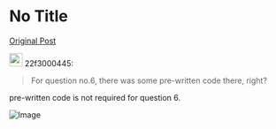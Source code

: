 # No Title

[Original Post](https://discourse.onlinedegree.iitm.ac.in/t/163247/38)

<aside class="quote group-ds-students" data-username="22f3000445" data-post="27" data-topic="163247">
<div class="title">
<div class="quote-controls"></div>
<img alt="" width="24" height="24" src="https://dub1.discourse-cdn.com/flex013/user_avatar/discourse.onlinedegree.iitm.ac.in/22f3000445/48/96290_2.png" class="avatar"> 22f3000445:</div>
<blockquote>
<p>For question no.6, there was some pre-written code there, right?</p>
</blockquote>
</aside>
<p>pre-written code is not required for question 6.</p>

![Image](https://dub1.discourse-cdn.com/flex013/user_avatar/discourse.onlinedegree.iitm.ac.in/22f3000445/48/96290_2.png)